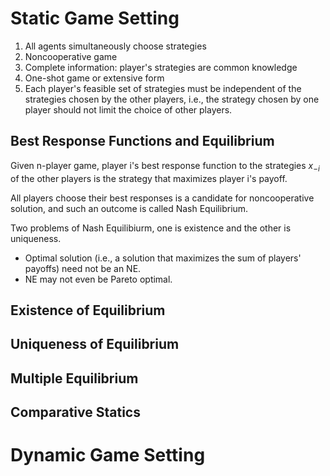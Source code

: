 # Static Game Setting

1. All agents simultaneously choose strategies
2. Noncooperative game
3. Complete information: player's strategies are common knowledge
4. One-shot game or extensive form
5. Each player's feasible set of strategies must be independent of the strategies chosen by the other players, i.e., the strategy chosen by one player should not limit the choice of other players. 

## Best Response Functions and Equilibrium

Given n-player game, player i's best response function to the strategies $x_{-i}$ of the other players is the strategy that maximizes player i's payoff.

All players choose their best responses is a candidate for noncooperative solution, and such an outcome is called Nash Equilibrium.

Two problems of Nash Equilibiurm, one is existence and the other is uniqueness.

- Optimal solution (i.e., a solution that maximizes the sum of players' payoffs) need not be an NE.
- NE may not even be Pareto optimal.

## Existence of Equilibrium

## Uniqueness of Equilibrium

## Multiple Equilibrium

## Comparative Statics

# Dynamic Game Setting